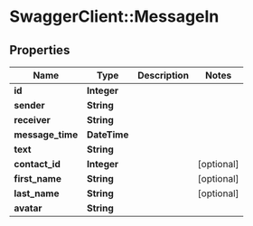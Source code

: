 # SwaggerClient::MessageIn

## Properties
Name | Type | Description | Notes
------------ | ------------- | ------------- | -------------
**id** | **Integer** |  | 
**sender** | **String** |  | 
**receiver** | **String** |  | 
**message_time** | **DateTime** |  | 
**text** | **String** |  | 
**contact_id** | **Integer** |  | [optional] 
**first_name** | **String** |  | [optional] 
**last_name** | **String** |  | [optional] 
**avatar** | **String** |  | 


